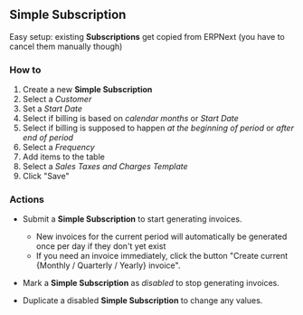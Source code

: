 ## Simple Subscription

Easy setup: existing **Subscriptions** get copied from ERPNext (you have to cancel them manually though)

### How to

1. Create a new **Simple Subscription**
2. Select a _Customer_
3. Set a _Start Date_
4. Select if billing is based on _calendar months_ or _Start Date_
5. Select if billing is supposed to happen _at the beginning of period_ or _after end of period_
4. Select a _Frequency_
5. Add items to the table
6. Select a _Sales Taxes and Charges Template_
7. Click "Save"

### Actions

- Submit a **Simple Subscription** to start generating invoices.

    - New invoices for the current period will automatically be generated once per day if they don't yet exist
    - If you need an invoice immediately, click the button "Create current {Monthly / Quarterly / Yearly} invoice".

- Mark a **Simple Subscription** as _disabled_ to stop generating invoices.
- Duplicate a disabled **Simple Subscription** to change any values.
